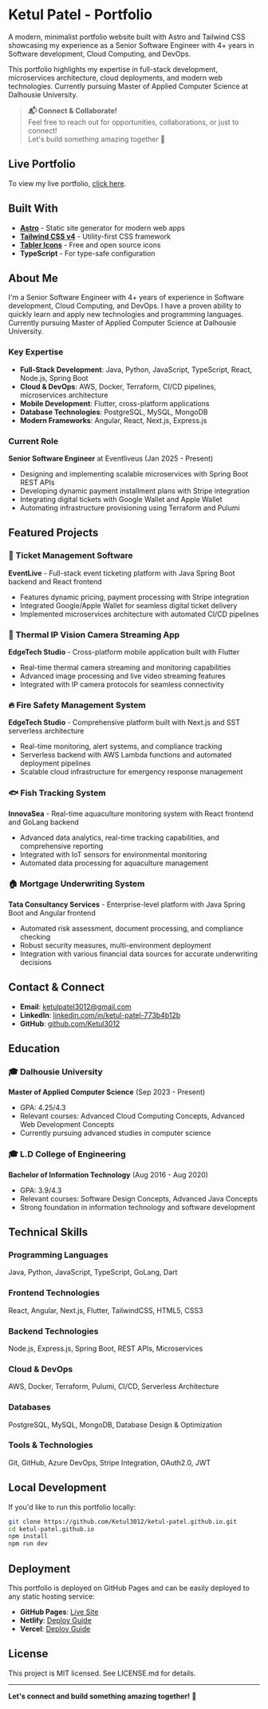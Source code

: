 # Ketul Patel - Portfolio

A modern, minimalist portfolio website built with Astro and Tailwind CSS showcasing my experience as a Senior Software Engineer with 4+ years in Software development, Cloud Computing, and DevOps.

This portfolio highlights my expertise in full-stack development, microservices architecture, cloud deployments, and modern web technologies. Currently pursuing Master of Applied Computer Science at Dalhousie University.

> **📬 Connect & Collaborate!**  
> Feel free to reach out for opportunities, collaborations, or just to connect!  
> Let's build something amazing together 🚀

## Live Portfolio

To view my live portfolio, [click here](https://ketul3012.github.io/portfolio/).

## Built With

- **[Astro](https://astro.build/)** - Static site generator for modern web apps
- **[Tailwind CSS v4](https://tailwindcss.com/)** - Utility-first CSS framework
- **[Tabler Icons](https://tabler.io/icons)** - Free and open source icons
- **TypeScript** - For type-safe configuration

## About Me

I'm a Senior Software Engineer with 4+ years of experience in Software development, Cloud Computing, and DevOps. I have a proven ability to quickly learn and apply new technologies and programming languages. Currently pursuing Master of Applied Computer Science at Dalhousie University.

### Key Expertise

- **Full-Stack Development**: Java, Python, JavaScript, TypeScript, React, Node.js, Spring Boot
- **Cloud & DevOps**: AWS, Docker, Terraform, CI/CD pipelines, microservices architecture
- **Mobile Development**: Flutter, cross-platform applications
- **Database Technologies**: PostgreSQL, MySQL, MongoDB
- **Modern Frameworks**: Angular, React, Next.js, Express.js

### Current Role

**Senior Software Engineer** at Eventliveus (Jan 2025 - Present)

- Designing and implementing scalable microservices with Spring Boot REST APIs
- Developing dynamic payment installment plans with Stripe integration
- Integrating digital tickets with Google Wallet and Apple Wallet
- Automating infrastructure provisioning using Terraform and Pulumi

## Featured Projects

### 🎫 Ticket Management Software

**EventLive** - Full-stack event ticketing platform with Java Spring Boot backend and React frontend

- Features dynamic pricing, payment processing with Stripe integration
- Integrated Google/Apple Wallet for seamless digital ticket delivery
- Implemented microservices architecture with automated CI/CD pipelines

### 📱 Thermal IP Vision Camera Streaming App

**EdgeTech Studio** - Cross-platform mobile application built with Flutter

- Real-time thermal camera streaming and monitoring capabilities
- Advanced image processing and live video streaming features
- Integrated with IP camera protocols for seamless connectivity

### 🔥 Fire Safety Management System

**EdgeTech Studio** - Comprehensive platform built with Next.js and SST serverless architecture

- Real-time monitoring, alert systems, and compliance tracking
- Serverless backend with AWS Lambda functions and automated deployment pipelines
- Scalable cloud infrastructure for emergency response management

### 🐟 Fish Tracking System

**InnovaSea** - Real-time aquaculture monitoring system with React frontend and GoLang backend

- Advanced data analytics, real-time tracking capabilities, and comprehensive reporting
- Integrated with IoT sensors for environmental monitoring
- Automated data processing for aquaculture management

### 🏠 Mortgage Underwriting System

**Tata Consultancy Services** - Enterprise-level platform with Java Spring Boot and Angular frontend

- Automated risk assessment, document processing, and compliance checking
- Robust security measures, multi-environment deployment
- Integration with various financial data sources for accurate underwriting decisions

## Contact & Connect

- **Email**: ketulpatel3012@gmail.com
- **LinkedIn**: [linkedin.com/in/ketul-patel-773b4b12b](https://www.linkedin.com/in/ketul-patel-773b4b12b/)
- **GitHub**: [github.com/Ketul3012](https://github.com/Ketul3012)

## Education

### 🎓 Dalhousie University

**Master of Applied Computer Science** (Sep 2023 - Present)

- GPA: 4.25/4.3
- Relevant courses: Advanced Cloud Computing Concepts, Advanced Web Development Concepts
- Currently pursuing advanced studies in computer science

### 🎓 L.D College of Engineering

**Bachelor of Information Technology** (Aug 2016 - Aug 2020)

- GPA: 3.9/4.3
- Relevant courses: Software Design Concepts, Advanced Java Concepts
- Strong foundation in information technology and software development

## Technical Skills

### Programming Languages

Java, Python, JavaScript, TypeScript, GoLang, Dart

### Frontend Technologies

React, Angular, Next.js, Flutter, TailwindCSS, HTML5, CSS3

### Backend Technologies

Node.js, Express.js, Spring Boot, REST APIs, Microservices

### Cloud & DevOps

AWS, Docker, Terraform, Pulumi, CI/CD, Serverless Architecture

### Databases

PostgreSQL, MySQL, MongoDB, Database Design & Optimization

### Tools & Technologies

Git, GitHub, Azure DevOps, Stripe Integration, OAuth2.0, JWT

## Local Development

If you'd like to run this portfolio locally:

```bash
git clone https://github.com/Ketul3012/ketul-patel.github.io.git
cd ketul-patel.github.io
npm install
npm run dev
```

## Deployment

This portfolio is deployed on GitHub Pages and can be easily deployed to any static hosting service:

- **GitHub Pages**: [Live Site](https://ketul3012.github.io/ketul-patel.github.io/)
- **Netlify**: [Deploy Guide](https://docs.astro.build/en/guides/deploy/netlify/)
- **Vercel**: [Deploy Guide](https://docs.astro.build/en/guides/deploy/vercel/)

## License

This project is MIT licensed. See LICENSE.md for details.

---

**Let's connect and build something amazing together!** 🚀
